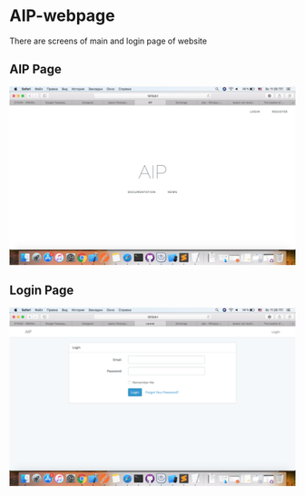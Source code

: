# AIP-webpage
There are screens of main and login page of website
<h2>
<h2>AIP Page</h2>
<p align="center">
<img src="1.png" width=600 />
</p>
<h2>
<h2>Login Page</h2>
<p align="center">
<img src="2.png" width=600 />
</p>
<h2>
